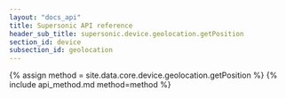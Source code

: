 ```yaml
---
layout: "docs_api"
title: Supersonic API reference
header_sub_title: supersonic.device.geolocation.getPosition
section_id: device
subsection_id: geolocation
---
```


{% assign method = site.data.core.device.geolocation.getPosition %}
{% include api_method.md method=method %}
